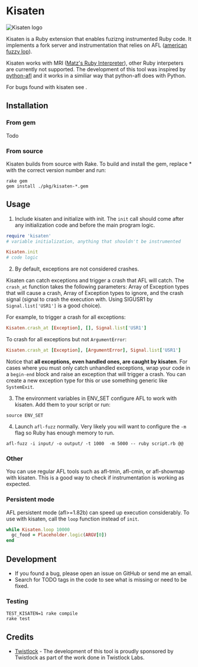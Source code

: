 # Kisaten
![Kisaten logo](https://github.com/zelivans/kisaten/raw/master/doc/assets/logo_display.png)

Kisaten is a Ruby extension that enables fuzizng instrumented Ruby code. It implements a fork server and instrumentation that relies on AFL ([american fuzzy lop](http://lcamtuf.coredump.cx/afl/)).

Kisaten works with MRI ([Matz's Ruby Interpreter](https://github.com/ruby/ruby)), other Ruby interpeters are currently not supported. The development of this tool was inspired by [python-afl](https://github.com/jwilk/python-afl) and it works in a similiar way that python-afl does with Python.

For bugs found with kisaten see [](doc/trophy_case.md).

## Installation
### From gem
Todo

### From source
Kisaten builds from source with Rake. To build and install the gem, replace * with the correct version number and run:

```
rake gem
gem install ./pkg/kisaten-*.gem 
```

## Usage

1. Include kisaten and initialize with init. The `init` call should come after any initialization code and before the main program logic.

```ruby
require 'kisaten'
# variable initialization, anything that shouldn't be instrumented

Kisaten.init
# code logic
```

2. By default, exceptions are not considered crashes.

Kisaten can catch exceptions and trigger a crash that AFL will catch. The `crash_at` function takes the following parameters: Array of Exception types that will cause a crash, Array of Exception types to ignore, and the crash signal (signal to crash the execution with. Using SIGUSR1 by `Signal.list['USR1']` is a good choice).

For example, to trigger a crash for all exceptions:

```ruby
Kisaten.crash_at [Exception], [], Signal.list['USR1']
```

To crash for all exceptions but not `ArgumentError`:

```ruby
Kisaten.crash_at [Exception], [ArgumentError], Signal.list['USR1']
```

Notice that **all exceptions, even handled ones, are caught by kisaten**. For cases where you must only catch unhandled exceptions, wrap your code in a `begin-end` block and raise an exception that will trigger a crash. You can create a new exception type for this or use something generic like `SystemExit`.

3. The environment variables in ENV_SET configure AFL to work with kisaten. Add them to your script or run:

```
source ENV_SET
```

4. Launch `afl-fuzz` normally. Very likely you will want to configure the `-m` flag so Ruby has enough memory to run.

```
afl-fuzz -i input/ -o output/ -t 1000  -m 5000 -- ruby script.rb @@
```

### Other
You can use regular AFL tools such as afl-tmin, afl-cmin, or afl-showmap with kisaten. This is a good way to check if instrumentation is working as expected.

### Persistent mode
AFL persistent mode (afl>=1.82b) can speed up execution considerably. To use with kisaten, call the `loop` function instead of `init`. 

```ruby
while Kisaten.loop 10000
  gc_food = Placeholder.logic(ARGV[0])
end
```

## Development
* If you found a bug, please open an issue on GitHub or send me an email.
* Search for TODO tags in the code to see what is missing or need to be fixed.

### Testing
```
TEST_KISATEN=1 rake compile
rake test
```

## Credits

* [Twistlock](https://www.twistlock.com/) - The development of this tool is proudly sponsored by Twistlock as part of the work done in Twistlock Labs.